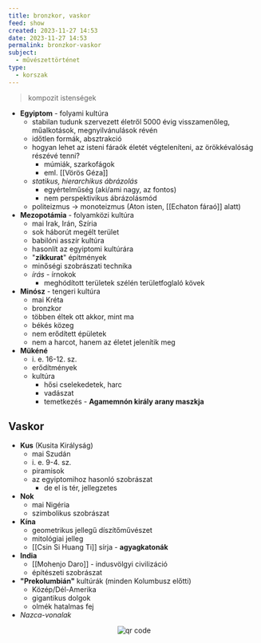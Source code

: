 ```yaml
---
title: bronzkor, vaskor
feed: show
created: 2023-11-27 14:53
date: 2023-11-27 14:53
permalink: bronzkor-vaskor
subject:
  - művészettörténet
type:
  - korszak
---
```

> kompozit istenségek

- **Egyiptom** - folyami kultúra
	- stabilan tudunk szervezett életről 5000 évig visszamenőleg, műalkotások, megnyilvánulások révén
	- időtlen formák, absztrakció
	- hogyan lehet az isteni fáraók életét végteleníteni, az örökkévalóság részévé tenni?
		- múmiák, szarkofágok
		- eml. [[Vörös Géza]]
	- *statikus, hierarchikus ábrázolás*
		- egyértelműség (aki/ami nagy, az fontos)
		- nem perspektivikus ábrázolásmód
	- politeizmus -> monoteizmus (Aton isten, [[Echaton fáraó]] alatt)
- **Mezopotámia** - folyamközi kultúra
	- mai Irak, Irán, Szíria
	- sok háborút megélt terület
	- babilóni asszír kultúra
	- hasonlít az egyiptomi kultúrára
	- "**zikkurat**" építmények
	- minőségi szobrászati technika
	- *írás* - írnokok
		- meghódított területek szélén területfoglaló kövek
- **Minósz** - tengeri kultúra
	- mai Kréta
	- bronzkor
	- többen éltek ott akkor, mint ma
	- békés közeg
	- nem erődített épületek
	- nem a harcot, hanem az életet jelenítik meg
- **Mükéné**
	- i. e. 16-12. sz.
	- erődítmények
	- kultúra
		- hősi cselekedetek, harc
		- vadászat
		- temetkezés - **Agamemnón király arany maszkja**
## Vaskor
- **Kus** (Kusita Királyság)
	- mai Szudán
	- i. e. 9-4. sz.
	- piramisok
	- az egyiptomihoz hasonló szobrászat
		- de el is tér, jellegzetes
- **Nok**
	- mai Nigéria
	- szimbolikus szobrászat
- **Kína**
	- geometrikus jellegű díszítőművészet
	- mitológiai jelleg
	- [[Csin Si Huang Ti]] sírja - **agyagkatonák**
- **India**
	- [[Mohenjo Daro]] - indusvölgyi civilizáció
	- építészeti szobrászat
- **"Prekolumbián"** kultúrák (minden Kolumbusz előtti)
	- Közép/Dél-Amerika
	- gigantikus dolgok
	- olmék hatalmas fej
- *Nazca-vonalak*



<p style="text-align: center;"><img src="https://chart.googleapis.com/chart?cht=qr&chl=https://notes.andrasdenes.com/bronzkor-vaskor&chs=180x180&choe=UTF-8&chld=L|2" alt="qr code"></p>

